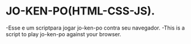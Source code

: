 # JO-KEN-PO(HTML-CSS-JS).
 -Esse e um scriptpara jogar jo-ken-po contra seu navegador.
 -This is a script to play jo-ken-po against your browser. 
 
